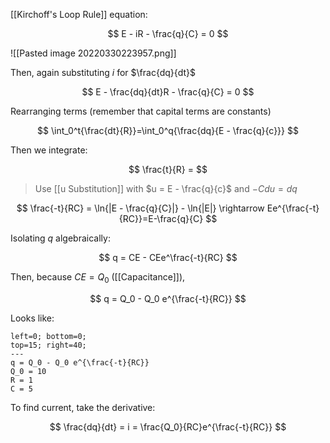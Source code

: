 [[Kirchoff's Loop Rule]] equation:

$$
E - iR - \frac{q}{C} = 0
$$

![[Pasted image 20220330223957.png]]

Then, again substituting $i$ for $\frac{dq}{dt}$

$$
E - \frac{dq}{dt}R - \frac{q}{C} = 0
$$

Rearranging terms (remember that capital terms are constants)

$$
\int_0^t{\frac{dt}{R}}=\int_0^q{\frac{dq}{E - \frac{q}{c}}}
$$

Then we integrate:

$$
\frac{t}{R}  = 
$$ 

> Use [[u Substitution]] with $u = E - \frac{q}{c}$ and $-Cdu = dq$

$$
\frac{-t}{RC} = \ln{|E - \frac{q}{C}|} - \ln{|E|} \rightarrow Ee^{\frac{-t}{RC}}=E-\frac{q}{C}
$$

Isolating $q$ algebraically:

$$
q = CE - CEe^\frac{-t}{RC}
$$

Then, because $CE = Q_0$ ([[Capacitance]]),

$$
q = Q_0 - Q_0 e^{\frac{-t}{RC}}
$$

Looks like:

```desmos-graph
left=0; bottom=0;
top=15; right=40;
---
q = Q_0 - Q_0 e^{\frac{-t}{RC}}
Q_0 = 10
R = 1
C = 5
```

To find current, take the derivative:

$$
\frac{dq}{dt} = i = \frac{Q_0}{RC}e^{\frac{-t}{RC}}
$$

